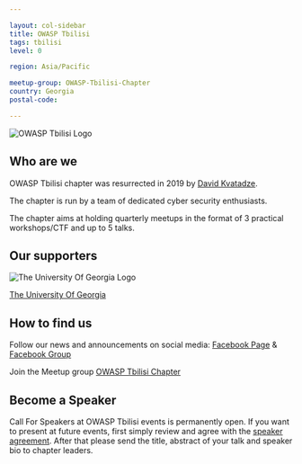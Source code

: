 ```yaml
---

layout: col-sidebar
title: OWASP Tbilisi
tags: tbilisi
level: 0

region: Asia/Pacific

meetup-group: OWASP-Tbilisi-Chapter
country: Georgia
postal-code:

---
```


![OWASP Tbilisi Logo](https://owasp.org/www-chapter-tbilisi/assets/images/Logo-OWASP-Tbilisi.png "OWASP Tbilisi Logo")

## Who are we
OWASP Tbilisi chapter was resurrected in 2019 by [David Kvatadze](mailto:david.kvatadze@owasp.org).

The chapter is run by a team of dedicated cyber security enthusiasts.

The chapter aims at holding quarterly meetups in the format of 3 practical workshops/CTF and up to 5 talks.

## Our supporters
![The University Of Georgia Logo](https://owasp.org/www-chapter-tbilisi/assets/images/Logo-UG.png "The University Of Georgia Logo")

[The University Of Georgia](https://www.ug.edu.ge/)

## How to find us
Follow our news and announcements on social media:
[Facebook Page](https://www.facebook.com/OWASP.Tbilisi) &
[Facebook Group](https://www.facebook.com/groups/OWASP.Tbilisi)

Join the Meetup group [OWASP Tbilisi Chapter](https://www.meetup.com/OWASP-Tbilisi-Chapter)

## Become a Speaker
Call For Speakers at OWASP Tbilisi events is permanently open.
If you want to present at future events, first simply review and agree with the [speaker agreement](https://owasp.org/www-policy/legal/speaker-agreement).
After that please send the title, abstract of your talk and speaker bio to chapter leaders.

